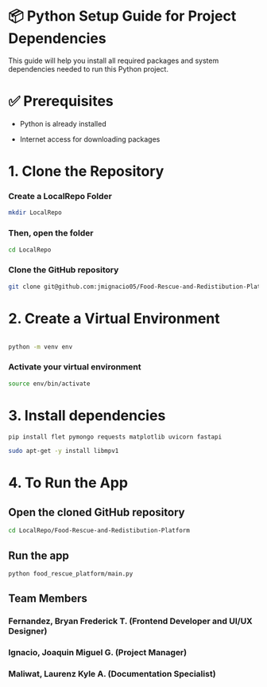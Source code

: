 # 📦 Python Setup Guide for Project Dependencies


This guide will help you install all required packages and system dependencies needed to run this Python project.


# ✅ Prerequisites

- Python is already installed

- Internet access for downloading packages

 # 1. Clone the Repository
### Create a LocalRepo Folder
```bash 
mkdir LocalRepo
```
### Then, open the folder
```bash
cd LocalRepo
```
### Clone the GitHub repository
```bash 
git clone git@github.com:jmignacio05/Food-Rescue-and-Redistibution-Platform.git
```

 # 2. Create a Virtual Environment

```bash

python -m venv env 
```
### Activate your virtual environment
```bash
source env/bin/activate  
```
# 3. Install dependencies
```bash
pip install flet pymongo requests matplotlib uvicorn fastapi
```
```bash
sudo apt-get -y install libmpv1
```



 # 4. To Run the App

## Open the cloned GitHub repository
```bash
cd LocalRepo/Food-Rescue-and-Redistibution-Platform
```

## Run the app 
```bash
python food_rescue_platform/main.py
```


## Team Members 
### Fernandez, Bryan Frederick T. (Frontend Developer and UI/UX Designer)
### Ignacio, Joaquin Miguel G. (Project Manager)
### Maliwat, Laurenz Kyle A. (Documentation Specialist)
